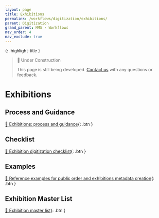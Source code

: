 ```yaml
---
layout: page
title: Exhibitions
permalink: /workflows/digitization/exhibitions/
parent: Digitization
grand_parent: MMS › Workflows
nav_order: 4
nav_exclude: true
---
```


{: .highlight-title }
> 🚧 Under Construction
>
> This page is still being developed. [Contact us](/metadata-documentation/contact/) with any questions or feedback.

# Exhibitions

## Process and Guidance
[📄 Exhibitions: process and guidance](https://docs.google.com/document/d/1PUz_SIB0Xs2zCQHOsRJSwUEVXMPKTZt-ZNYxUWXD34o/edit){: .btn }

## Checklist
[📄 Exhibition digitization checklist](https://docs.google.com/document/d/12zlAp8hiBqMbbm0QjS1C8z9cc60bD-PTf5O9_xZEaGo/edit){: .btn }

## Examples
[📄 Reference examples for public order and exhibitions metadata creation](https://docs.google.com/document/d/1rO3xtDgLpL1G6MxJ0BkCH_PGgS4QVJPn1xjfTbL9JuY/edit){: .btn }

## Exhibition Master List
[📄 Exhibition master list](https://docs.google.com/spreadsheets/d/11-bgNRs2iO6HLG8OQv7quP8KUHCUNxJgC3nIapA0Do0/edit){: .btn }
